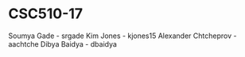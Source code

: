 # CSC510-17

Soumya Gade - srgade
Kim Jones - kjones15
Alexander Chtcheprov - aachtche
Dibya Baidya - dbaidya
